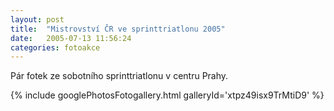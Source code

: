 ```yaml
---
layout: post
title:  "Mistrovství ČR ve sprinttriatlonu 2005"
date:   2005-07-13 11:56:24
categories: fotoakce
---
```


Pár fotek ze sobotního sprinttriatlonu v centru Prahy.

{% include googlePhotosFotogallery.html galleryId='xtpz49isx9TrMtiD9' %}